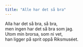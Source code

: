 ```yaml
---
title: "Alle har det så bra"
---
```



Alla har det så bra, så bra,  
men ingen har det så bra som jag.  
Utom min brorsa, som ni vet,  
han ligger på sprit oppå Riksmuséet.  